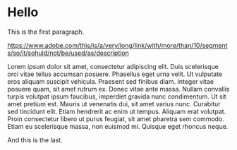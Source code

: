# Hello

This is the first paragraph.


https://www.adobe.com/this/is/a/very/long/link/with/more/than/10/segments/so/it/sohuld/not/be/used/as/description


Lorem ipsum dolor sit amet, consectetur adipiscing elit. Duis scelerisque orci vitae tellus accumsan posuere. Phasellus eget urna velit. Ut vulputate eros aliquam suscipit vehicula. Praesent sed finibus diam. Integer vitae posuere quam, sit amet rutrum ex. Donec vitae ante massa. Nullam convallis turpis volutpat ipsum faucibus, imperdiet gravida nunc condimentum. Ut sit amet pretium est. Mauris ut venenatis dui, sit amet varius nunc. Curabitur sed tincidunt elit. Etiam hendrerit ac enim ut tempus. Aliquam erat volutpat. Proin consectetur libero ut purus feugiat, sit amet pharetra sem commodo. Etiam eu scelerisque massa, non euismod mi. Quisque eget rhoncus neque.


And this is the last.

